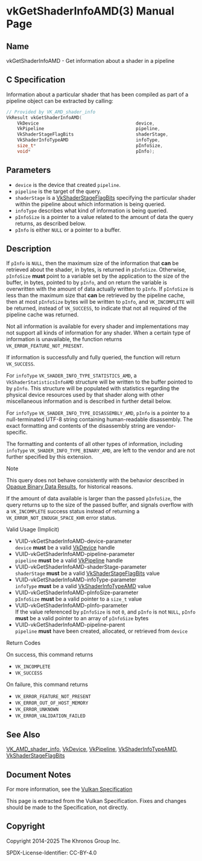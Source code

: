 # vkGetShaderInfoAMD(3) Manual Page

## Name

vkGetShaderInfoAMD - Get information about a shader in a pipeline



## [](#_c_specification)C Specification

Information about a particular shader that has been compiled as part of a pipeline object can be extracted by calling:

```c++
// Provided by VK_AMD_shader_info
VkResult vkGetShaderInfoAMD(
    VkDevice                                    device,
    VkPipeline                                  pipeline,
    VkShaderStageFlagBits                       shaderStage,
    VkShaderInfoTypeAMD                         infoType,
    size_t*                                     pInfoSize,
    void*                                       pInfo);
```

## [](#_parameters)Parameters

- `device` is the device that created `pipeline`.
- `pipeline` is the target of the query.
- `shaderStage` is a [VkShaderStageFlagBits](https://registry.khronos.org/vulkan/specs/latest/man/html/VkShaderStageFlagBits.html) specifying the particular shader within the pipeline about which information is being queried.
- `infoType` describes what kind of information is being queried.
- `pInfoSize` is a pointer to a value related to the amount of data the query returns, as described below.
- `pInfo` is either `NULL` or a pointer to a buffer.

## [](#_description)Description

If `pInfo` is `NULL`, then the maximum size of the information that **can** be retrieved about the shader, in bytes, is returned in `pInfoSize`. Otherwise, `pInfoSize` **must** point to a variable set by the application to the size of the buffer, in bytes, pointed to by `pInfo`, and on return the variable is overwritten with the amount of data actually written to `pInfo`. If `pInfoSize` is less than the maximum size that **can** be retrieved by the pipeline cache, then at most `pInfoSize` bytes will be written to `pInfo`, and `VK_INCOMPLETE` will be returned, instead of `VK_SUCCESS`, to indicate that not all required of the pipeline cache was returned.

Not all information is available for every shader and implementations may not support all kinds of information for any shader. When a certain type of information is unavailable, the function returns `VK_ERROR_FEATURE_NOT_PRESENT`.

If information is successfully and fully queried, the function will return `VK_SUCCESS`.

For `infoType` `VK_SHADER_INFO_TYPE_STATISTICS_AMD`, a `VkShaderStatisticsInfoAMD` structure will be written to the buffer pointed to by `pInfo`. This structure will be populated with statistics regarding the physical device resources used by that shader along with other miscellaneous information and is described in further detail below.

For `infoType` `VK_SHADER_INFO_TYPE_DISASSEMBLY_AMD`, `pInfo` is a pointer to a null-terminated UTF-8 string containing human-readable disassembly. The exact formatting and contents of the disassembly string are vendor-specific.

The formatting and contents of all other types of information, including `infoType` `VK_SHADER_INFO_TYPE_BINARY_AMD`, are left to the vendor and are not further specified by this extension.

Note

This query does not behave consistently with the behavior described in [Opaque Binary Data Results](https://registry.khronos.org/vulkan/specs/latest/html/vkspec.html#fundamentals-binaryresults), for historical reasons.

If the amount of data available is larger than the passed `pInfoSize`, the query returns up to the size of the passed buffer, and signals overflow with a `VK_INCOMPLETE` success status instead of returning a `VK_ERROR_NOT_ENOUGH_SPACE_KHR` error status.

Valid Usage (Implicit)

- [](#VUID-vkGetShaderInfoAMD-device-parameter)VUID-vkGetShaderInfoAMD-device-parameter  
  `device` **must** be a valid [VkDevice](https://registry.khronos.org/vulkan/specs/latest/man/html/VkDevice.html) handle
- [](#VUID-vkGetShaderInfoAMD-pipeline-parameter)VUID-vkGetShaderInfoAMD-pipeline-parameter  
  `pipeline` **must** be a valid [VkPipeline](https://registry.khronos.org/vulkan/specs/latest/man/html/VkPipeline.html) handle
- [](#VUID-vkGetShaderInfoAMD-shaderStage-parameter)VUID-vkGetShaderInfoAMD-shaderStage-parameter  
  `shaderStage` **must** be a valid [VkShaderStageFlagBits](https://registry.khronos.org/vulkan/specs/latest/man/html/VkShaderStageFlagBits.html) value
- [](#VUID-vkGetShaderInfoAMD-infoType-parameter)VUID-vkGetShaderInfoAMD-infoType-parameter  
  `infoType` **must** be a valid [VkShaderInfoTypeAMD](https://registry.khronos.org/vulkan/specs/latest/man/html/VkShaderInfoTypeAMD.html) value
- [](#VUID-vkGetShaderInfoAMD-pInfoSize-parameter)VUID-vkGetShaderInfoAMD-pInfoSize-parameter  
  `pInfoSize` **must** be a valid pointer to a `size_t` value
- [](#VUID-vkGetShaderInfoAMD-pInfo-parameter)VUID-vkGetShaderInfoAMD-pInfo-parameter  
  If the value referenced by `pInfoSize` is not `0`, and `pInfo` is not `NULL`, `pInfo` **must** be a valid pointer to an array of `pInfoSize` bytes
- [](#VUID-vkGetShaderInfoAMD-pipeline-parent)VUID-vkGetShaderInfoAMD-pipeline-parent  
  `pipeline` **must** have been created, allocated, or retrieved from `device`

Return Codes

On success, this command returns

- `VK_INCOMPLETE`
- `VK_SUCCESS`

On failure, this command returns

- `VK_ERROR_FEATURE_NOT_PRESENT`
- `VK_ERROR_OUT_OF_HOST_MEMORY`
- `VK_ERROR_UNKNOWN`
- `VK_ERROR_VALIDATION_FAILED`

## [](#_see_also)See Also

[VK\_AMD\_shader\_info](https://registry.khronos.org/vulkan/specs/latest/man/html/VK_AMD_shader_info.html), [VkDevice](https://registry.khronos.org/vulkan/specs/latest/man/html/VkDevice.html), [VkPipeline](https://registry.khronos.org/vulkan/specs/latest/man/html/VkPipeline.html), [VkShaderInfoTypeAMD](https://registry.khronos.org/vulkan/specs/latest/man/html/VkShaderInfoTypeAMD.html), [VkShaderStageFlagBits](https://registry.khronos.org/vulkan/specs/latest/man/html/VkShaderStageFlagBits.html)

## [](#_document_notes)Document Notes

For more information, see the [Vulkan Specification](https://registry.khronos.org/vulkan/specs/latest/html/vkspec.html#vkGetShaderInfoAMD)

This page is extracted from the Vulkan Specification. Fixes and changes should be made to the Specification, not directly.

## [](#_copyright)Copyright

Copyright 2014-2025 The Khronos Group Inc.

SPDX-License-Identifier: CC-BY-4.0